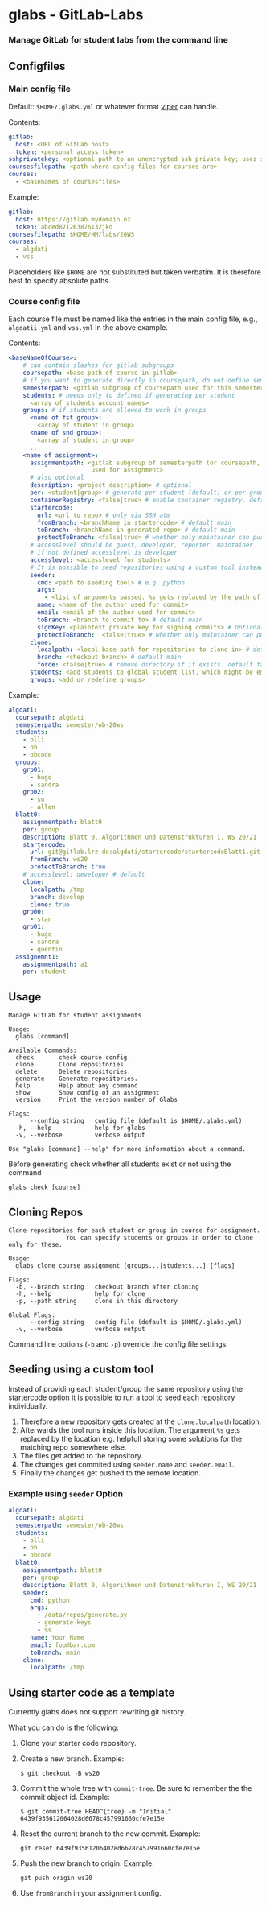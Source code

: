 # glabs - GitLab-Labs

### Manage GitLab for student labs from the command line

## Configfiles

### Main config file

Default: `$HOME/.glabs.yml` or whatever format [viper](https://github.com/spf13/viper) can handle.

Contents:

```.yaml
gitlab:
  host: <URL of GitLab host>
  token: <personal access token>
sshprivatekey: <optional path to an unencrypted ssh private key; uses ssh-agent otherwise>
coursesfilepath: <path where config files for courses are>
courses:
  - <basenames of coursesfiles>
```

Example:

```.yaml
gitlab:
  host: https://gitlab.mydomain.nz
  token: abced871263876132jkd
coursesfilepath: $HOME/HM/labs/20WS
courses:
  - algdati
  - vss
```

Placeholders like `$HOME` are not substituted but taken verbatim. It is therefore best to specify absolute paths.

### Course config file

Each course file must be named like the entries in the main config file, e.g., `algdatii.yml` and `vss.yml` in the above example.

Contents:

```.yaml
<baseNameOfCourse>:
    # can contain slashes for gitlab subgroups
    coursepath: <base path of course in gitlab>
    # if you want to generate directly in coursepath, do not define semesterpath
    semesterpath: <gitlab subgroup of coursepath used for this semester>
    students: # needs only to defined if generating per student
      <array of students account names>
    groups: # if students are allowed to work in groups
      <name of fst group>:
        <array of student in group>
      <name of snd group>:
        <array of student in group>
      ...
    <name of assignment>:
      assignmentpath: <gitlab subgroup of semesterpath (or coursepath, if semesterpath is empty)
                       used for assignment>
      # also optional
      description: <project description> # optional
      per: <student|group> # generate per student (default) or per group
      containerRegistry: <false|true> # enable container registry, default false
      startercode:
        url: <url to repo> # only via SSH atm
        fromBranch: <branchName in startercode> # default main
        toBranch: <branchName in generated repo> # default main
        protectToBranch: <false|true> # whether only maintainer can push, default false
      # accesslevel should be guest, developer, reporter, maintainer
      # if not defined accesslevel is developer
      accesslevel: <accesslevel for students>
      # It is possible to seed repositories using a custom tool instead of using a startercode.      
      seeder:
        cmd: <path to seeding tool> # e.g. python
        args:
          - <list of arguments passed. %s gets replaced by the path of the repository>
        name: <name of the author used for commit>
        email: <email of the author used for commit>
        toBranch: <branch to commit to> # default main 
        signKey: <plaintext private key for signing commits> # Optional key for signing the commit. If the key is encrypted the password will be requested on running the tool.
        protectToBranch:  <false|true> # whether only maintainer can push, default false
      clone:
        localpath: <local base path for repositories to clone in> # default "."
        branch: <checkout branch> # default main
        force: <false|true> # remove directory if it exists. default false
      students: <add students to global student list, which might be empty>
      groups: <add or redefine groups>
```

Example:

```.yaml
algdati:
  coursepath: algdati
  semesterpath: semester/ob-20ws
  students:
    - olli
    - ob
    - obcode
  groups:
    grp01:
      - hugo
      - sandra
    grp02:
      - su
      - allen
  blatt0:
    assignmentpath: blatt0
    per: group
    description: Blatt 0, Algorithmen und Datenstrukturen I, WS 20/21
    startercode:
      url: git@gitlab.lrz.de:algdati/startercode/startercodeBlatt1.git
      fromBranch: ws20
      protectToBranch: true
    # accesslevel: developer # default
    clone:
      localpath: /tmp
      branch: develop
      clone: true
    grp00:
      - stan
    grp01:
      - hugo
      - sandra
      - quentin
  assignemnt1:
    assignmentpath: a1
    per: student
```

## Usage

```
Manage GitLab for student assignments

Usage:
  glabs [command]

Available Commands:
  check       check course config
  clone       Clone repositories.
  delete      Delete repositories.
  generate    Generate repositories.
  help        Help about any command
  show        Show config of an assignment
  version     Print the version number of Glabs

Flags:
      --config string   config file (default is $HOME/.glabs.yml)
  -h, --help            help for glabs
  -v, --verbose         verbose output

Use "glabs [command] --help" for more information about a command.
```

Before generating check whether all students exist or not using the command

```
glabs check [course]
```

## Cloning Repos

```
Clone repositories for each student or group in course for assignment.
                You can specify students or groups in order to clone only for these.

Usage:
  glabs clone course assignment [groups...|students...] [flags]

Flags:
  -b, --branch string   checkout branch after cloning
  -h, --help            help for clone
  -p, --path string     clone in this directory

Global Flags:
      --config string   config file (default is $HOME/.glabs.yml)
  -v, --verbose         verbose output
```

Command line options (`-b` and `-p`) override the config file settings.

## Seeding using a custom tool

Instead of providing each student/group the same repository using the startercode option it is possible to run a tool to seed each repository individually.

1. Therefore a new repository gets created at the `clone.localpath` location.
2. Afterwards the tool runs inside this location. The argument `%s` gets replaced by the location e.g. helpfull storing some solutions for the matching repo somewhere else.
3. The files get added to the repository.
4. The changes get commited using `seeder.name` and `seeder.email`.
5. Finally the changes get pushed to the remote location.

### Example using `seeder` Option

```.yaml
algdati:
  coursepath: algdati
  semesterpath: semester/ob-20ws
  students:
    - olli
    - ob
    - obcode
  blatt0:
    assignmentpath: blatt0
    per: group
    description: Blatt 0, Algorithmen und Datenstrukturen I, WS 20/21
    seeder:
      cmd: python
      args:
        - /data/repos/generate.py
        - generate-keys
        - %s
      name: Your Name
      email: foo@bar.com
      toBranch: main
    clone:
      localpath: /tmp
```

## Using starter code as a template

Currently glabs does not support rewriting git history.

What you can do is the following:

1. Clone your starter code repository.
2. Create a new branch. Example:

    ```
    $ git checkout -B ws20
    ```

3. Commit the whole tree with `commit-tree`. Be sure to remember the the
   commit object id. Example:

    ```
    $ git commit-tree HEAD^{tree} -m "Initial"
    6439f935612064028d6678c457991660cfe7e15e
    ```

4. Reset the current branch to the new commit. Example:

    ```
    git reset 6439f935612064028d6678c457991660cfe7e15e
    ```

5. Push the new branch to origin. Example:

    ```
    git push origin ws20
    ```

6. Use `fromBranch` in your assignment config.
